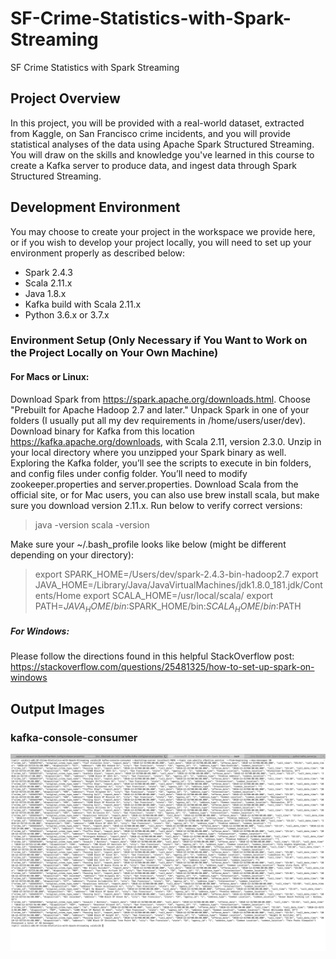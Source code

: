 # SF-Crime-Statistics-with-Spark-Streaming

SF Crime Statistics with Spark Streaming

## Project Overview

In this project, you will be provided with a real-world dataset, extracted from Kaggle, on San Francisco crime incidents, and you will provide statistical analyses of the data using Apache Spark Structured Streaming. You will draw on the skills and knowledge you've learned in this course to create a Kafka server to produce data, and ingest data through Spark Structured Streaming.

## Development Environment

You may choose to create your project in the workspace we provide here, or if you wish to develop your project locally, you will need to set up your environment properly as described below:

- Spark 2.4.3
- Scala 2.11.x
- Java 1.8.x
- Kafka build with Scala 2.11.x
- Python 3.6.x or 3.7.x

### Environment Setup (Only Necessary if You Want to Work on the Project Locally on Your Own Machine)

#### For Macs or Linux:

Download Spark from https://spark.apache.org/downloads.html. Choose "Prebuilt for Apache Hadoop 2.7 and later."
Unpack Spark in one of your folders (I usually put all my dev requirements in /home/users/user/dev).
Download binary for Kafka from this location https://kafka.apache.org/downloads, with Scala 2.11, version 2.3.0. Unzip in your local directory where you unzipped your Spark binary as well. Exploring the Kafka folder, you’ll see the scripts to execute in bin folders, and config files under config folder. You’ll need to modify zookeeper.properties and server.properties.
Download Scala from the official site, or for Mac users, you can also use brew install scala, but make sure you download version 2.11.x.
Run below to verify correct versions:

> java -version
> scala -version

Make sure your ~/.bash_profile looks like below (might be different depending on your directory):

> export SPARK_HOME=/Users/dev/spark-2.4.3-bin-hadoop2.7
> export JAVA_HOME=/Library/Java/JavaVirtualMachines/jdk1.8.0_181.jdk/Contents/Home
> export SCALA_HOME=/usr/local/scala/
> export PATH=$JAVA_HOME/bin:$SPARK_HOME/bin:$SCALA_HOME/bin:$PATH

##### For Windows:

Please follow the directions found in this helpful StackOverflow post: https://stackoverflow.com/questions/25481325/how-to-set-up-spark-on-windows

## Output Images

### kafka-console-consumer

![kafka-console-consumer](output_images/kafka-console-consumer.png)
